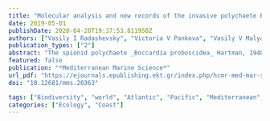 ```yaml
---
title: "Molecular analysis and new records of the invasive polychaete Boccardia proboscidea (Annelida: Spionidae)"
date: 2019-05-01
publishDate: 2020-04-28T19:37:53.811950Z
authors: ["Vasily I Radashevsky", "Victoria V Pankova", "Vasily V Malyar", "Tatyana V Neretina", "Robin S Wilson", "Tim M Worfold", "María E Diez", "Leslie H Harris", "Stephane Hourdez", "Céline Labrune", "Céline Houbin", "Britta Kind", "Ralph Kuhlenkamp", "Arne Nygren", "admin", "Guy Bachelet"]
publication_types: ["2"]
abstract: "The spionid polychaete _Boccardia proboscidea_ Hartman, 1940 is a tube-dweller and shell/stone-borer widely occurring in temperate waters across the world and considered invasive in many areas. It was originally described from California, USA, and later reported from Pacific Canada, the Asian Pacific, Australia, New Zealand, Argentina, South Africa, and northern Europe. The Bayesian inference analysis of sequence data of three gene fragments (836 bp in total) of the mitochondrial 16S rDNA, nuclear 28S rDNA, and Histone 3 has shown that individuals from the Pacific coasts of Canada and the USA, Argentina, Australia, South Africa, the United Kingdom, and Mediterranean France were genetically very similar (maximal average p-distance value, 0.49%, was between 16S rDNA sequences). We consider these individuals to be conspecific and report the earliest records of _B. proboscidea_ from the UK and a possible first Mediterranean record in the Gulf of Lion. The high 16S haplotype diversity of _B. proboscidea_ detected in the north-eastern Pacific suggests a native distribution for the species in the northern Pacific and subsequent introductions through human activities to other parts of the world. The histories of these introductions are reviewed and the hypotheses about times and places of introductions are updated."
featured: false
publication: "*Mediterranean Marine Science*"
url_pdf: "https://ejournals.epublishing.ekt.gr/index.php/hcmr-med-mar-sc/article/view/20363"
doi: "10.12681/mms.20363"

tags: ["Biodiversity", "world", "Atlantic", "Pacific", "Mediterranean", "genetic", "invasive", "Spionidae"]
categories: ["Ecology", "Coast"]
---
```


